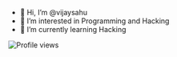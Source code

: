 - 👋 Hi, I’m @vijaysahu
- 👀 I’m interested in Programming and Hacking
- 🌱 I’m currently learning Hacking


<!---
vijaysahuofficial/vijaysahuofficial is a ✨ special ✨ repository because its `README.md` (this file) appears on your GitHub profile.
You can click the Preview link to take a look at your changes.
--->
![Profile views](https://gpvc.arturio.dev/[vijaysahuofficial])
